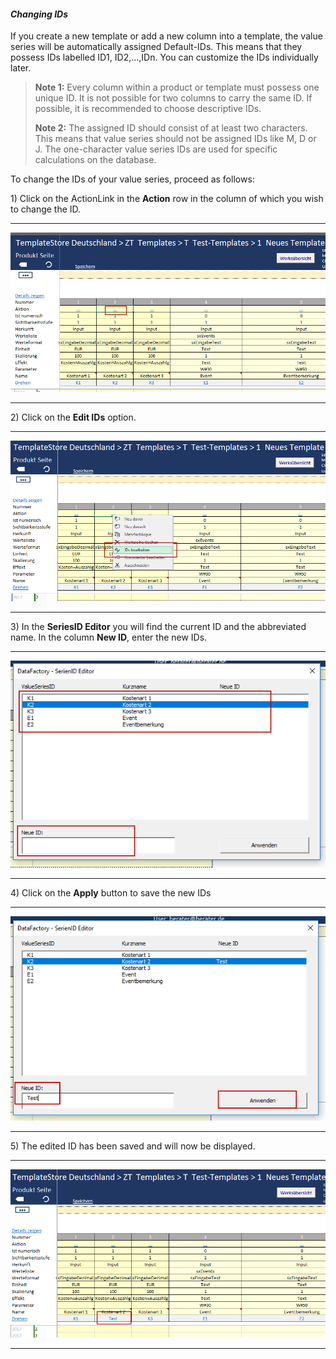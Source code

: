 #### _Changing IDs_

If you create a new template or add a new column into a template, the value series will be automatically assigned Default-IDs. This means that they possess IDs labelled ID1, ID2,…,IDn. You can customize the IDs individually later.

> **Note 1:** Every column within a product or template must possess one unique ID. It is not possible for two columns to carry the same ID. If possible, it is recommended to choose descriptive IDs.
>
> **Note 2:** The assigned ID should consist of at least two characters. This means that value series should not be assigned IDs like M, D or J. The one-character value series IDs are used for specific calculations on the database.

To change the IDs of your value series, proceed as follows:

1\) Click on the ActionLink in the **Action** row in the column of which you wish to change the ID.

---

![](/assets/t22.png)

---

2\) Click on the **Edit IDs** option.

---

![](/assets/t30.png)

---

3\) In the **SeriesID Editor** you will find the current ID and the abbreviated name. In the column **New ID**, enter the new IDs.

---

![](/assets/t31.png)

---

4\) Click on the **Apply** button to save the new IDs

---

![](/assets/t32.png)

---

5\) The edited ID has been saved and will now be displayed.

---

![](/assets/t33.png)

---



